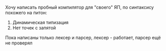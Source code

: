 Хочу написать пробный компилятор для "своего" ЯП, по синтаксису похожего на питон:
  1) Динамическая типизация
  2) Нет точек с запятой

Пока написаны только лексер и парсер, лексер - работает, парсер ещё не проверял

